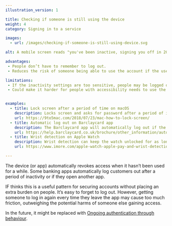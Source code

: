```yaml
---
illustration_version: 1

title: Checking if someone is still using the device
weight: 4
category: Signing in to a service

images:
  - url: /images/checking-if-someone-is-still-using-device.svg

alt: A mobile screen reads "you've been inactive, signing you off in 20 seconds".

advantages:
 - People don’t have to remember to log out.  
 - Reduces the risk of someone being able to use the account if the user is away.

limitations:
 - If the inactivity settings are too sensitive, people may be logged out while they’re still using the service. Having to log in frequently will cause frustration.
 - Could make it harder for people with accessibility needs to use the service, depending on how it is implemented.


examples:
  - title: Lock screen after a period of time on macOS
    description: Locks screen and asks for password after a period of inactivity.
    url: https://9to5mac.com/2018/07/23/mac-how-to-lock-screen/
  - title: Automatic log out on Barclaycard app
    description: The Barclaycard app will automatically log out if the user goes to the home screen, or opens another app, or is inactive for more than 3 minutes or the screen times out.
    url: https://help.barclaycard.co.uk/brochure/other_information/automatic-log-out-app
  - title: Wrist detection on Apple Watch
    description: Wrist detection can keep the watch unlocked for as long as the screen is on or it maintains skin contact.
    url: https://www.imore.com/apple-watch-apple-pay-and-wrist-detection-what-you-need-know

---
```


The device (or app) automatically revokes access when it hasn’t been used for a while. Some banking apps automatically log customers out after a period of inactivity or if they open another app.

IF thinks this is a useful pattern for securing accounts without placing an extra burden on people. It’s easy to forget to log out. However, getting someone to log in again every time they leave the app may cause too much friction, outweighing the  potential harms of someone else gaining access.

In the future, it might be replaced with [Ongoing authentication through behaviour](https://catalogue.projectsbyif.com/patterns/ongoing-authentication-through-behaviour/).
